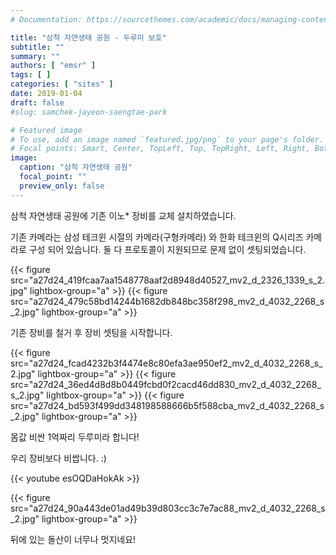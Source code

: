 ```yaml
---
# Documentation: https://sourcethemes.com/academic/docs/managing-content/

title: "삼척 자연생태 공원 - 두루미 보호"
subtitle: ""
summary: ""
authors: [ "emsr" ]
tags: [ ]
categories: [ "sites" ]
date: 2019-01-04
draft: false
#slug: samchek-jayeon-saengtae-park

# Featured image
# To use, add an image named `featured.jpg/png` to your page's folder.
# Focal points: Smart, Center, TopLeft, Top, TopRight, Left, Right, BottomLeft, Bottom, BottomRight.
image:
  caption: "삼척 자연생태 공원"
  focal_point: ""
  preview_only: false
---
```


삼척 자연생태 공원에 기존 이노* 장비를 교체 설치하였습니다.

기존 카메라는 삼성 테크윈 시절의 카메라(구형카메라) 와 한화 테크윈의 Q시리즈 카메라로 구성 되어 있습니다. 둘 다 프로토콜이 지원되므로 문제 없이 셋팅되었습니다.

{{< figure src="a27d24_419fcaa7aa1548778aaf2d8948d40527_mv2_d_2326_1339_s_2.jpg"
           lightbox-group="a" >}}
{{< figure src="a27d24_479c58bd14244b1682db848bc358f298_mv2_d_4032_2268_s_2.jpg"
           lightbox-group="a" >}}

기존 장비를 철거 후 장비 셋팅을 시작합니다.

{{< figure src="a27d24_fcad4232b3f4474e8c80efa3ae950ef2_mv2_d_4032_2268_s_2.jpg"
           lightbox-group="a" >}}
{{< figure src="a27d24_36ed4d8d8b0449fcbd0f2cacd46dd830_mv2_d_4032_2268_s_2.jpg"
           lightbox-group="a" >}}
{{< figure src="a27d24_bd593f499dd348198588666b5f588cba_mv2_d_4032_2268_s_2.jpg"
           lightbox-group="a" >}}

몸값 비싼 1억짜리 두루미라 합니다!

우리 장비보다 비쌉니다. :)

{{< youtube esOQDaHokAk >}}

{{< figure src="a27d24_90a443de01ad49b39d803cc3c7e7ac88_mv2_d_4032_2268_s_2.jpg"
           lightbox-group="a" >}}

뒤에 있는 돌산이 너무나 멋지네요!

